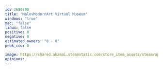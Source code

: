 ```yaml
---
id: 2680700
title: "MalovModernArt Virtual Museum"
windows: "true"
mac: "false"
linux: false
positive: 0
negative: 0
estimated_owners: "0 - 0"
peak_ccu: 0

image: https://shared.akamai.steamstatic.com/store_item_assets/steam/apps/2680700/header.jpg?t=1703229624
opinions:
---
```

